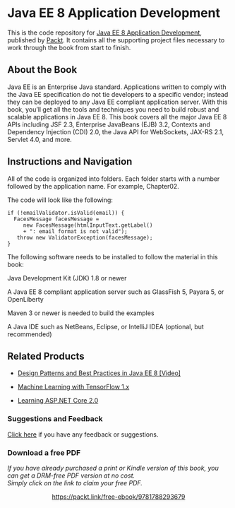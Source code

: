 # Java EE 8 Application Development
This is the code repository for [Java EE 8 Application Development](https://www.packtpub.com/application-development/java-ee-8-application-development?utm_source=github&utm_medium=repository&utm_campaign=9781788293679), published by [Packt](https://www.packtpub.com/?utm_source=github). It contains all the supporting project files necessary to work through the book from start to finish.
## About the Book
Java EE is an Enterprise Java standard. Applications written to comply with the Java EE specification do not tie developers to a specific vendor; instead they can be deployed to any Java EE compliant application server. With this book, you’ll get all the tools and techniques you need to build robust and scalable applications in Java EE 8. This book covers all the major Java EE 8 APIs including JSF 2.3, Enterprise JavaBeans (EJB) 3.2, Contexts and Dependency Injection (CDI) 2.0, the Java API for WebSockets, JAX-RS 2.1, Servlet 4.0, and more.

## Instructions and Navigation
All of the code is organized into folders. Each folder starts with a number followed by the application name. For example, Chapter02.



The code will look like the following:
```
if (!emailValidator.isValid(email)) {
  FacesMessage facesMessage =
     new FacesMessage(htmlInputText.getLabel()
     + ": email format is not valid");
   throw new ValidatorException(facesMessage);
}
```

The following software needs to be installed to follow the material in this book:

Java Development Kit (JDK) 1.8 or newer

A Java EE 8 compliant application server such as GlassFish 5, Payara 5, or OpenLiberty

Maven 3 or newer is needed to build the examples

A Java IDE such as NetBeans, Eclipse, or IntelliJ IDEA (optional, but recommended)

## Related Products
* [Design Patterns and Best Practices in Java EE 8 [Video]](https://www.packtpub.com/application-development/design-patterns-and-best-practices-java-ee-8-video?utm_source=github&utm_medium=repository&utm_campaign=9781788475235)

* [Machine Learning with TensorFlow 1.x](https://www.packtpub.com/big-data-and-business-intelligence/machine-learning-tensorflow-1x?utm_source=github&utm_medium=repository&utm_campaign=9781786462961)

* [Learning ASP.NET Core 2.0](https://www.packtpub.com/application-development/learning-aspnet-core-20?utm_source=github&utm_medium=repository&utm_campaign=9781788476638)

### Suggestions and Feedback
[Click here](https://docs.google.com/forms/d/e/1FAIpQLSe5qwunkGf6PUvzPirPDtuy1Du5Rlzew23UBp2S-P3wB-GcwQ/viewform) if you have any feedback or suggestions.
### Download a free PDF

 <i>If you have already purchased a print or Kindle version of this book, you can get a DRM-free PDF version at no cost.<br>Simply click on the link to claim your free PDF.</i>
<p align="center"> <a href="https://packt.link/free-ebook/9781788293679">https://packt.link/free-ebook/9781788293679 </a> </p>